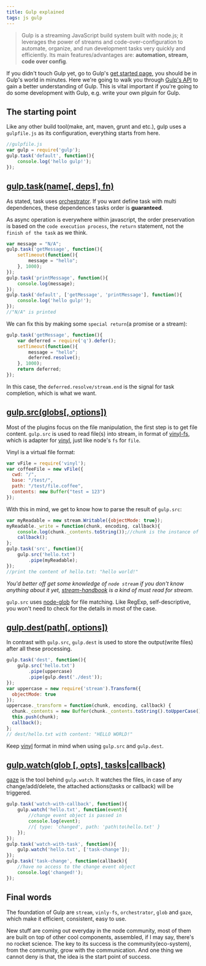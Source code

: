 ```yaml
---
title: Gulp explained
tags: js gulp
---
```


>Gulp is a streaming JavaScript build system built with node.js; it leverages the power
of streams and code-over-configuration to automate, organize, and run development
tasks very quickly and efficiently. Its main features/advantages are: **automation, stream, code over config**.

If you didn't touch Gulp yet, go to Gulp's [get started page](https://github.com/gulpjs/gulp/blob/master/docs/getting-started.md), you should be in Gulp's world in minutes. Here we're going to walk you through [Gulp's API](https://github.com/gulpjs/gulp/blob/master/docs/API.md) to gain a better understanding of Gulp. This is vital important if you're going to do some development with Gulp, e.g. write your own plguin for Gulp.

## The starting point
Like any other build tool(make, ant, maven, grunt and etc.), gulp uses a `gulpfile.js` as its configuration, everything starts from here.

```js
//gulpfile.js
var gulp = require('gulp');
gulp.task('default', function(){
    console.log('hello gulp!');
});
```
## [gulp.task(name[, deps], fn)](https://github.com/gulpjs/gulp/blob/master/docs/API.md#gulptaskname-deps-fn)
As stated, task uses [orchestrator](https://github.com/orchestrator/orchestrator). If you want define task with multi dependences, these dependences tasks order is **guaranteed**.

As async operation is everywhere within javascript, the order preservation is based on the `code execution process`, the `return` statement, not the `finish of the task` as we think.

```js
var message = "N/A";
gulp.task('getMessage', function(){
    setTimeout(function(){
        message = "hello";
    }, 1000);
});
gulp.task('printMessage', function(){
    console.log(message);
});
gulp.task('default', ['getMessage', 'printMessage'], function(){
    console.log('hello gulp!');
});
//"N/A" is printed
```
We can fix this by making some `special return`(a promise or a stream):

```js
gulp.task('getMessage', function(){
    var deferred = require('q').defer();
    setTimeout(function(){
        message = "hello";
        deferred.resolve();
    }, 1000);
    return deferred;
});
```
In this case, the `deferred.resolve/stream.end` is the signal for task completion, which is what we want.

## [gulp.src(globs[, options])](https://github.com/gulpjs/gulp/blob/master/docs/API.md#gulpsrcglobs-options)
Most of the plugins focus on the file manipulation, the first step is to get file content. `gulp.src` is used to read file(s) into stream, in format of [vinyl-fs](https://github.com/wearefractal/vinyl-fs), which is adapter for [vinyl](https://github.com/wearefractal/vinyl), just like node's `fs` for `file`.

Vinyl is a virtual file format:

```js
var vFile = require('vinyl');
var coffeeFile = new vFile({
  cwd: "/",
  base: "/test/",
  path: "/test/file.coffee",
  contents: new Buffer("test = 123")
});
```
With this in mind, we get to know how to parse the result of `gulp.src`:

```js
var myReadable = new stream.Writable({objectMode: true});
myReadable._write = function(chunk, encoding, callback){
    console.log(chunk._contents.toString());//chunk is the instance of vinyl
    callback();
};
gulp.task('src', function(){
    gulp.src('hello.txt')
        .pipe(myReadable);
});
//print the content of hello.txt: "hello world!"
```
*You'd better off get some knowledge of `node stream` if you don't know anything about it yet, [stream-handbook](https://github.com/substack/stream-handbook) is a kind of must read for stream.*

`gulp.src` uses [node-glob](https://github.com/isaacs/node-glob) for file matching. Like RegExp, self-descriptive, you won't need to check for the details in most of the case.

## [gulp.dest(path[, options])](https://github.com/gulpjs/gulp/blob/master/docs/API.md#gulpdestpath-options)
In contrast with `gulp.src`, `gulp.dest` is used to store the output(write files) after all these processing.

```js
gulp.task('dest', function(){
    gulp.src('hello.txt')
        .pipe(uppercase)
        .pipe(gulp.dest('./dest'));
});
var uppercase = new require('stream').Transform({
  objectMode: true
});
uppercase._transform = function(chunk, encoding, callback) {
  chunk._contents = new Buffer(chunk._contents.toString().toUpperCase());
  this.push(chunk);
  callback();
};
// dest/hello.txt with content: "HELLO WORLD!"
```
Keep [vinyl](https://github.com/wearefractal/vinyl) format in mind when using `gulp.src` and `gulp.dest`.

## [gulp.watch(glob [, opts], tasks|callback)](https://github.com/gulpjs/gulp/blob/master/docs/API.md#gulpwatchglob--opts-tasks-or-gulpwatchglob--opts-cb)
[gaze](https://github.com/shama/gaze) is the tool behind `gulp.watch`. It watches the files, in case of any change/add/delete, the attached actions(tasks or callback) will be triggered.

```js
gulp.task('watch-with-callback', function(){
    gulp.watch('hello.txt', function(event){
        //change event object is passed in
        console.log(event);
        //{ type: 'changed', path: 'path\to\hello.txt' }
    });
});
gulp.task('watch-with-task', function(){
    gulp.watch('hello.txt', ['task-change']);
});
gulp.task('task-change', function(callback){
    //have no access to the change event object
    console.log('changed!');
});
```

## Final words
The foundation of Gulp are `stream`, `vinly-fs`, `orchestrator`, `glob` and `gaze`, which make it efficient, consistent, easy to use.

New stuff are coming out everyday in the node community, most of them are built on top of other cool components, assembled, if I may say, there's no rocket science. The key to its success is the community(eco-system), from the community, grow with the communication. And one thing we cannot deny is that, the idea is the start point of success.
